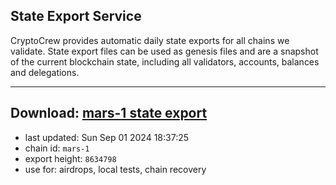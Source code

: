 ## State Export Service
CryptoCrew provides automatic daily state exports for all chains we validate. State export files can be used as genesis files and are a snapshot of the current blockchain state, including all validators, accounts, balances and delegations.

---
**Download: [mars-1 state export](https://dl-eu2.ccvalidators.com/SERVICE/mars/mars-1_export_8634798.json)**
---

- last updated: Sun Sep 01 2024 18:37:25
- chain id: `mars-1`
- export height: `8634798`
- use for: airdrops, local tests, chain recovery
